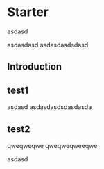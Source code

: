 # Starter
asdasd

asdasdasd
asdasdasdsdasd

## Introduction

## test1

asdasd
asdasdasdsdasdasda

## test2


qweqweqwe
qweqweqweeqwe


asdasd